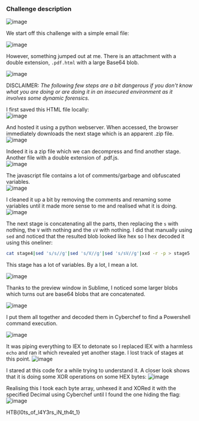 ### Challenge description

![image](https://github.com/LazyTitan33/CTF-Writeups/assets/80063008/8967d207-47c6-4c62-a0d6-2998ee9f337d)

We start off this challenge with a simple email file:

![image](https://github.com/LazyTitan33/CTF-Writeups/assets/80063008/be55af36-0a6c-4443-aad8-f4f2a357221c)

However, something jumped out at me. There is an attachment with a double extension, `.pdf.html` with a large Base64 blob.

![image](https://github.com/LazyTitan33/CTF-Writeups/assets/80063008/0368de9d-0c2f-413a-acab-b9327b8193cb)

DISCLAIMER: _The following few steps are a bit dangerous if you don't know what you are doing or are doing it in an insecured environment as it involves some dynamic forensics._

I first saved this HTML file locally:  
![image](https://github.com/LazyTitan33/CTF-Writeups/assets/80063008/155b39e8-d338-44db-ac77-a964f41d0e6f)

And hosted it using a python webserver. When accessed, the browser immediately downloads the next stage which is an apparent .zip file.  
![image](https://github.com/LazyTitan33/CTF-Writeups/assets/80063008/216917f4-dfd1-48ca-8239-a4578ef92beb)

Indeed it is a zip file which we can decompress and find another stage. Another file with a double extension of .pdf.js.  
![image](https://github.com/LazyTitan33/CTF-Writeups/assets/80063008/c911d771-bc39-4678-b99f-3624979bac82)

The javascript file contains a lot of comments/garbage and obfuscated variables.  
![image](https://github.com/LazyTitan33/CTF-Writeups/assets/80063008/667472c8-b38f-44c1-8456-66ebc4a037f3)

I cleaned it up a bit by removing the comments and renaming some variables until it made more sense to me and realised what it is doing.  
![image](https://github.com/LazyTitan33/CTF-Writeups/assets/80063008/8491a4b5-dce7-490b-8439-e90cc9a9d528)

The next stage is concatenating all the parts, then replacing the `s` with nothing, the `V` with nothing and the `sV` with nothing. I did that manually using `sed` and noticed that the resulted blob looked like hex so I hex decoded it using this oneliner:

```bash
cat stage4|sed 's/s//g'|sed 's/V//g'|sed 's/sV//g'|xxd -r -p > stage5
```

This stage has a lot of variables. By a lot, I mean a lot.

![image](https://github.com/LazyTitan33/CTF-Writeups/assets/80063008/5e33844a-817b-46bf-baa6-df946857ec7f)

Thanks to the preview window in Sublime, I noticed some larger blobs which turns out are base64 blobs that are concatenated.  

![image](https://github.com/LazyTitan33/CTF-Writeups/assets/80063008/81336a7b-ce9b-4aa0-80d2-5f3831122fbc)

I put them all together and decoded them in Cyberchef to find a Powershell command execution.

![image](https://github.com/LazyTitan33/CTF-Writeups/assets/80063008/f34d62bc-b8e5-413c-bdc7-9bedf86ca9bc)

It was piping everything to IEX to detonate so I replaced IEX with a harmless `echo` and ran it which revealed yet another stage. I lost track of stages at this point.
![image](https://github.com/LazyTitan33/CTF-Writeups/assets/80063008/2f31429f-0a28-428a-9c4e-3f9500802dba)

I stared at this code for a while trying to understand it. A closer look shows that it is doing some XOR operations on some HEX bytes:
![image](https://github.com/LazyTitan33/CTF-Writeups/assets/80063008/ffc0731c-2d92-42e9-845e-cb1d825be2bf)

Realising this I took each byte array, unhexed it and XORed it with the specified Decimal using Cyberchef until I found the one hiding the flag:  
![image](https://github.com/LazyTitan33/CTF-Writeups/assets/80063008/828ab456-a338-4abd-95b7-4525ea3760e7)

HTB{l0ts_of_l4Y3rs_iN_th4t_1}




